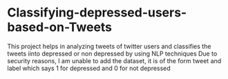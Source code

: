 # Classifying-depressed-users-based-on-Tweets 
This project helps in analyzing tweets of twitter users and classifies the tweets iinto depressed or non depressed by using NLP techniques
Due to security reasons, I am unable to add the dataset, it is of the form tweet and label which says 1 for depressed and 0 for not depressed
